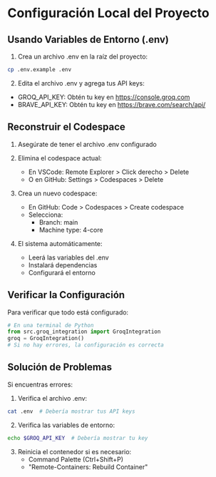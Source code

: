 # Configuración Local del Proyecto

## Usando Variables de Entorno (.env)

1. Crea un archivo .env en la raíz del proyecto:
```bash
cp .env.example .env
```

2. Edita el archivo .env y agrega tus API keys:
- GROQ_API_KEY: Obtén tu key en https://console.groq.com
- BRAVE_API_KEY: Obtén tu key en https://brave.com/search/api/

## Reconstruir el Codespace

1. Asegúrate de tener el archivo .env configurado
2. Elimina el codespace actual:
   - En VSCode: Remote Explorer > Click derecho > Delete
   - O en GitHub: Settings > Codespaces > Delete

3. Crea un nuevo codespace:
   - En GitHub: Code > Codespaces > Create codespace
   - Selecciona:
     * Branch: main
     * Machine type: 4-core

4. El sistema automáticamente:
   - Leerá las variables del .env
   - Instalará dependencias
   - Configurará el entorno

## Verificar la Configuración

Para verificar que todo está configurado:

```python
# En una terminal de Python
from src.groq_integration import GroqIntegration
groq = GroqIntegration()
# Si no hay errores, la configuración es correcta
```

## Solución de Problemas

Si encuentras errores:

1. Verifica el archivo .env:
```bash
cat .env  # Debería mostrar tus API keys
```

2. Verifica las variables de entorno:
```bash
echo $GROQ_API_KEY  # Debería mostrar tu key
```

3. Reinicia el contenedor si es necesario:
   - Command Palette (Ctrl+Shift+P)
   - "Remote-Containers: Rebuild Container"
